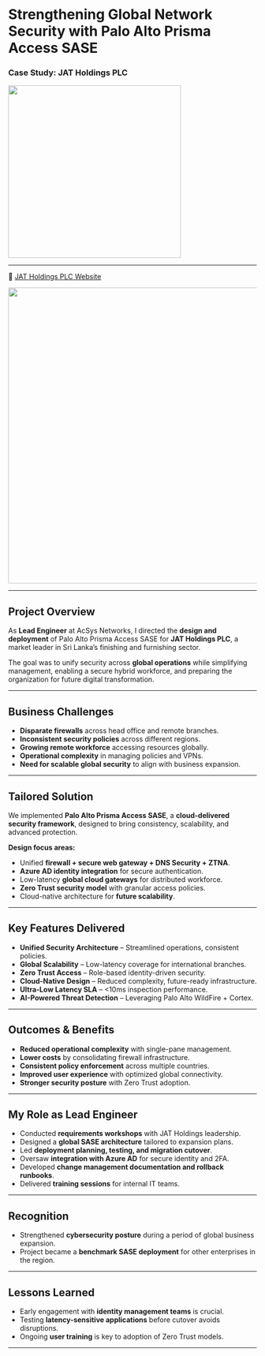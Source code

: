# Strengthening Global Network Security with Palo Alto Prisma Access SASE  
### Case Study: JAT Holdings PLC  
<p>
  <img src="https://img.shields.io/badge/Role-Lead%20Network%20%26%20Security%20Engineer-blue" width="350">
</p>


---

🔗 [JAT Holdings PLC Website](https://jatholdings.com)  

<img src="https://img.shields.io/badge/Sanitized-All%20configs%2C%20IPs%20%26%20diagrams%20are%20sanitized.%20No%20customer%20data%20exposed.-red" width="600">

---

## Project Overview
As **Lead Engineer** at AcSys Networks, I directed the **design and deployment** of Palo Alto Prisma Access SASE for **JAT Holdings PLC**, a market leader in Sri Lanka’s finishing and furnishing sector.  

The goal was to unify security across **global operations** while simplifying management, enabling a secure hybrid workforce, and preparing the organization for future digital transformation.  

---

## Business Challenges
- **Disparate firewalls** across head office and remote branches.  
- **Inconsistent security policies** across different regions.  
- **Growing remote workforce** accessing resources globally.  
- **Operational complexity** in managing policies and VPNs.  
- **Need for scalable global security** to align with business expansion.  

---

## Tailored Solution
We implemented **Palo Alto Prisma Access SASE**, a **cloud-delivered security framework**, designed to bring consistency, scalability, and advanced protection.  

**Design focus areas:**  
- Unified **firewall + secure web gateway + DNS Security + ZTNA**.  
- **Azure AD identity integration** for secure authentication.  
- Low-latency **global cloud gateways** for distributed workforce.  
- **Zero Trust security model** with granular access policies.  
- Cloud-native architecture for **future scalability**.  

---

## Key Features Delivered
- **Unified Security Architecture** – Streamlined operations, consistent policies.  
- **Global Scalability** – Low-latency coverage for international branches.  
- **Zero Trust Access** – Role-based identity-driven security.  
- **Cloud-Native Design** – Reduced complexity, future-ready infrastructure.  
- **Ultra-Low Latency SLA** – <10ms inspection performance.  
- **AI-Powered Threat Detection** – Leveraging Palo Alto WildFire + Cortex.  

---

## Outcomes & Benefits
- **Reduced operational complexity** with single-pane management.  
- **Lower costs** by consolidating firewall infrastructure.  
- **Consistent policy enforcement** across multiple countries.  
- **Improved user experience** with optimized global connectivity.  
- **Stronger security posture** with Zero Trust adoption.  

---

## My Role as Lead Engineer
- Conducted **requirements workshops** with JAT Holdings leadership.  
- Designed a **global SASE architecture** tailored to expansion plans.  
- Led **deployment planning, testing, and migration cutover**.  
- Oversaw **integration with Azure AD** for secure identity and 2FA.  
- Developed **change management documentation and rollback runbooks**.  
- Delivered **training sessions** for internal IT teams.  

---


## Recognition
- Strengthened **cybersecurity posture** during a period of global business expansion.  
- Project became a **benchmark SASE deployment** for other enterprises in the region.  

---

## Lessons Learned
- Early engagement with **identity management teams** is crucial.  
- Testing **latency-sensitive applications** before cutover avoids disruptions.  
- Ongoing **user training** is key to adoption of Zero Trust models.  

---
